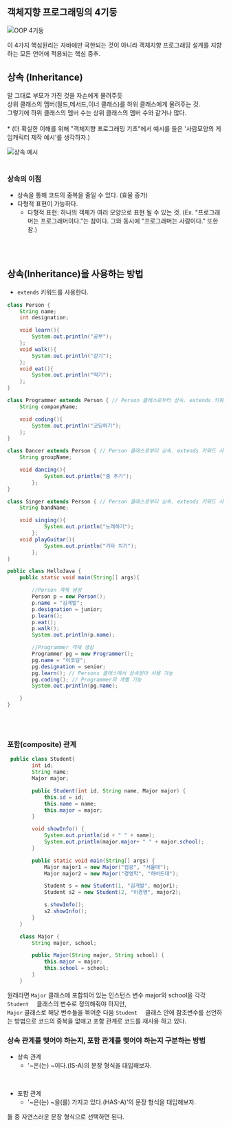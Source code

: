 ## 객체지향 프로그래밍의 4기둥
![OOP 4기둥](https://github.com/Luxahn/TIL/blob/main/img/OOP%204%E1%84%80%E1%85%B5%E1%84%83%E1%85%AE%E1%86%BC.png)

이 4가지 핵심원리는 자바에만 국한되는 것이 아니라 객체지향 프로그래밍 설계를 지향하는 모든 언어에 적용되는 핵심 중추.


## 상속 (Inheritance)
말 그대로 부모가 가진 것을 자손에게 물려주듯
<br> 상위 클래스의 멤버(필드,메서드,이너 클래스)를 하위 클래스에게 물려주는 것.
<br>그렇기에 하위 클래스의 멤버 수는 상위 클래스의 멤버 수와 같거나 많다.
<br><br> * (더 확실한 이해를 위해 "객체지향 프로그래밍 기초"에서 예시를 들은 '사람모양의 게임캐릭터 제작 예시'를 생각하자.)

![상속 예시](https://github.com/Luxahn/TIL/blob/main/img/%E1%84%89%E1%85%A1%E1%86%BC%E1%84%89%E1%85%A9%E1%86%A8%20%E1%84%8B%E1%85%A8%E1%84%89%E1%85%B5.png)
<br><br>
### 상속의 이점
- 상속을 통해 코드의 중복을 줄일 수 있다. (효율 증가)
- 다형적 표현이 가능하다.
    * 다형적 표현: 하나의 객체가 여러 모양으로 표현 될 수 있는 것. (Ex. "프로그래머는 프로그래머이다."는 참이다. 그와 동시에 "프로그래머는 사람이다." 또한 참.)

<br><br>

## 상속(Inheritance)을 사용하는 방법
- ``` extends ``` 키워드를 사용한다.

```java
class Person {
    String name;
    int designation;

    void learn(){
        System.out.println("공부");
    };
    void walk(){
        System.out.println("걷기");
    };
    void eat(){
        System.out.println("먹기");
    };
}

class Programmer extends Person { // Person 클래스로부터 상속. extends 키워드 사용 
    String companyName;

    void coding(){
        System.out.println("코딩하기");
    };
}

class Dancer extends Person { // Person 클래스로부터 상속. extends 키워드 사용
    String groupName;

    void dancing(){
		    System.out.println("춤 추기");
		};
}

class Singer extends Person { // Person 클래스로부터 상속. extends 키워드 사용
    String bandName;

    void singing(){
		    System.out.println("노래하기");
		};
    void playGuitar(){
		    System.out.println("기타 치기");
		};
}

public class HelloJava {
    public static void main(String[] args){

        //Person 객체 생성
        Person p = new Person();
        p.name = "김개발";
        p.designation = junior;
        p.learn();
        p.eat();
        p.walk();
        System.out.println(p.name);

        //Programmer 객체 생성
        Programmer pg = new Programmer();
        pg.name = "이코딩";
        pg.designation = senior;
        pg.learn(); // Persons 클래스에서 상속받아 사용 가능
        pg.coding(); // Programmer의 개별 기능
        System.out.println(pg.name);

    }
}
```
<br><br>

### 포함(composite) 관계
```java
 public class Student{
        int id;
        String name;
        Major major;

        public Student(int id, String name, Major major) {
            this.id = id;
            this.name = name;
            this.major = major;
        }

        void showInfo() {
            System.out.println(id + " " + name);
            System.out.println(major.major+ " " + major.school);
        }

        public static void main(String[] args) {
            Major major1 = new Major("컴공", "서울대");
            Major major2 = new Major("경영학", "하버드대");

            Student s = new Student(1, "김개발", major1);
            Student s2 = new Student(2, "이경영", major2);

            s.showInfo();
            s2.showInfo();
        }
    }

    class Major {
        String major, school;

        public Major(String major, String school) {
            this.major = major;
            this.school = school;
        }
    }

```

원래라면 ```Major``` 클래스에 포함되어 있는 인스턴스 변수 major와 school을 각각 ```Student  ``` 클래스의 변수로 정의해줘야 하지만,<br> ```Major``` 클래스로 해당 변수들을 묶어준 다음 ```Student  ``` 클래스 안에 참조변수를 선언하는 방법으로 코드의 중복을 없애고 포함 관계로 코드를 재사용 하고 있다.

### 상속 관계를 맺어야 하는지, 포함 관계를 맺어야 하는지 구분하는 방법
- 상속 관계
    - '~은(는) ~이다.(IS-A)의 문장 형식을 대입해보자.
<br>

- 포함 관계
    - '~은(는) ~을(를) 가지고 있다.(HAS-A)'의 문장 형식을 대입해보자.

둘 중 자연스러운 문장 형식으로 선택하면 된다.



